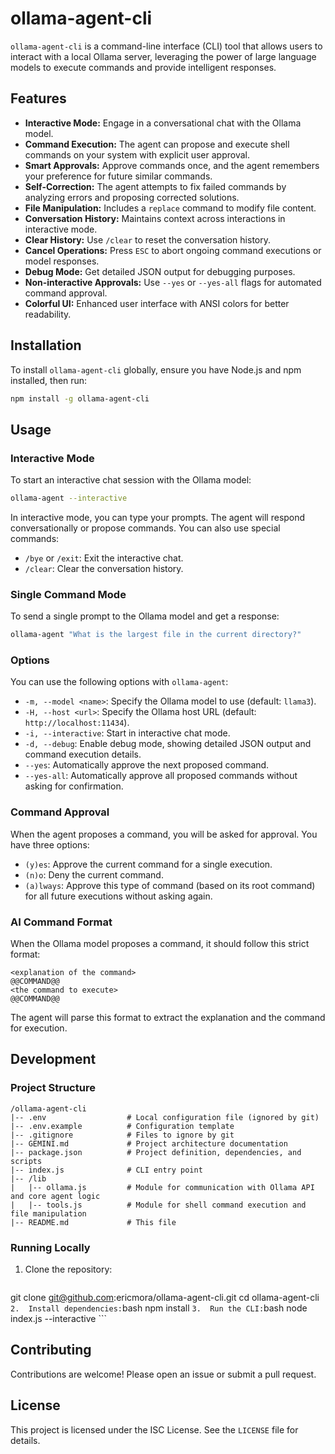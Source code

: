 # ollama-agent-cli

`ollama-agent-cli` is a command-line interface (CLI) tool that allows users to interact with a local Ollama server, leveraging the power of large language models to execute commands and provide intelligent responses.

## Features

*   **Interactive Mode:** Engage in a conversational chat with the Ollama model.
*   **Command Execution:** The agent can propose and execute shell commands on your system with explicit user approval.
*   **Smart Approvals:** Approve commands once, and the agent remembers your preference for future similar commands.
*   **Self-Correction:** The agent attempts to fix failed commands by analyzing errors and proposing corrected solutions.
*   **File Manipulation:** Includes a `replace` command to modify file content.
*   **Conversation History:** Maintains context across interactions in interactive mode.
*   **Clear History:** Use `/clear` to reset the conversation history.
*   **Cancel Operations:** Press `ESC` to abort ongoing command executions or model responses.
*   **Debug Mode:** Get detailed JSON output for debugging purposes.
*   **Non-interactive Approvals:** Use `--yes` or `--yes-all` flags for automated command approval.
*   **Colorful UI:** Enhanced user interface with ANSI colors for better readability.

## Installation

To install `ollama-agent-cli` globally, ensure you have Node.js and npm installed, then run:

```bash
npm install -g ollama-agent-cli
```

## Usage

### Interactive Mode

To start an interactive chat session with the Ollama model:

```bash
ollama-agent --interactive
```

In interactive mode, you can type your prompts. The agent will respond conversationally or propose commands. You can also use special commands:

*   `/bye` or `/exit`: Exit the interactive chat.
*   `/clear`: Clear the conversation history.

### Single Command Mode

To send a single prompt to the Ollama model and get a response:

```bash
ollama-agent "What is the largest file in the current directory?"
```

### Options

You can use the following options with `ollama-agent`:

*   `-m, --model <name>`: Specify the Ollama model to use (default: `llama3`).
*   `-H, --host <url>`: Specify the Ollama host URL (default: `http://localhost:11434`).
*   `-i, --interactive`: Start in interactive chat mode.
*   `-d, --debug`: Enable debug mode, showing detailed JSON output and command execution details.
*   `--yes`: Automatically approve the next proposed command.
*   `--yes-all`: Automatically approve all proposed commands without asking for confirmation.

### Command Approval

When the agent proposes a command, you will be asked for approval. You have three options:

*   `(y)es`: Approve the current command for a single execution.
*   `(n)o`: Deny the current command.
*   `(a)lways`: Approve this type of command (based on its root command) for all future executions without asking again.

### AI Command Format

When the Ollama model proposes a command, it should follow this strict format:

```
<explanation of the command>
@@COMMAND@@
<the command to execute>
@@COMMAND@@
```

The agent will parse this format to extract the explanation and the command for execution.

## Development

### Project Structure

```
/ollama-agent-cli
|-- .env                  # Local configuration file (ignored by git)
|-- .env.example          # Configuration template
|-- .gitignore            # Files to ignore by git
|-- GEMINI.md             # Project architecture documentation
|-- package.json          # Project definition, dependencies, and scripts
|-- index.js              # CLI entry point
|-- /lib
|   |-- ollama.js         # Module for communication with Ollama API and core agent logic
|   |-- tools.js          # Module for shell command execution and file manipulation
|-- README.md             # This file
```

### Running Locally

1.  Clone the repository:
    ```bash
git clone git@github.com:ericmora/ollama-agent-cli.git
cd ollama-agent-cli
    ```
2.  Install dependencies:
    ```bash
npm install
    ```
3.  Run the CLI:
    ```bash
node index.js --interactive
    ```

## Contributing

Contributions are welcome! Please open an issue or submit a pull request.

## License

This project is licensed under the ISC License. See the `LICENSE` file for details.
